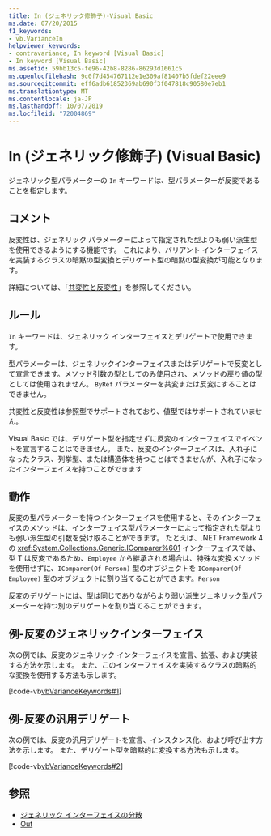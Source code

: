 ```yaml
---
title: In (ジェネリック修飾子)-Visual Basic
ms.date: 07/20/2015
f1_keywords:
- vb.VarianceIn
helpviewer_keywords:
- contravariance, In keyword [Visual Basic]
- In keyword [Visual Basic]
ms.assetid: 59bb13c5-fe96-42b8-8286-86293d1661c5
ms.openlocfilehash: 9c0f7d454767112e1e309af81407b5fdef22eee9
ms.sourcegitcommit: eff6adb61852369ab690f3f047818c90580e7eb1
ms.translationtype: MT
ms.contentlocale: ja-JP
ms.lasthandoff: 10/07/2019
ms.locfileid: "72004869"
---
```

# <a name="in-generic-modifier-visual-basic"></a>In (ジェネリック修飾子) (Visual Basic)

ジェネリック型パラメーターの `In` キーワードは、型パラメーターが反変であることを指定します。

## <a name="remarks"></a>コメント

反変性は、ジェネリック パラメーターによって指定された型よりも弱い派生型を使用できるようにする機能です。 これにより、バリアント インターフェイスを実装するクラスの暗黙の型変換とデリゲート型の暗黙の型変換が可能となります。

詳細については、「[共変性と反変性](../../programming-guide/concepts/covariance-contravariance/index.md)」を参照してください。

## <a name="rules"></a>ルール

`In` キーワードは、ジェネリック インターフェイスとデリゲートで使用できます。
  
型パラメーターは、ジェネリックインターフェイスまたはデリゲートで反変として宣言できます。メソッド引数の型としてのみ使用され、メソッドの戻り値の型としては使用されません。 `ByRef` パラメーターを共変または反変にすることはできません。

共変性と反変性は参照型でサポートされており、値型ではサポートされていません。

Visual Basic では、デリゲート型を指定せずに反変のインターフェイスでイベントを宣言することはできません。 また、反変のインターフェイスは、入れ子になったクラス、列挙型、または構造体を持つことはできませんが、入れ子になったインターフェイスを持つことができます

## <a name="behavior"></a>動作

反変の型パラメーターを持つインターフェイスを使用すると、そのインターフェイスのメソッドは、インターフェイス型パラメーターによって指定された型よりも弱い派生型の引数を受け取ることができます。 たとえば、.NET Framework 4 の <xref:System.Collections.Generic.IComparer%601> インターフェイスでは、型 T は反変であるため、`Employee` から継承される場合は、特殊な変換メソッドを使用せずに、`IComparer(Of Person)` 型のオブジェクトを `IComparer(Of Employee)` 型のオブジェクトに割り当てることができます。`Person`

反変のデリゲートには、型は同じでありながらより弱い派生ジェネリック型パラメーターを持つ別のデリゲートを割り当てることができます。

## <a name="example---contravariant-generic-interface"></a>例-反変のジェネリックインターフェイス

次の例では、反変のジェネリック インターフェイスを宣言、拡張、および実装する方法を示します。 また、このインターフェイスを実装するクラスの暗黙的な変換を使用する方法も示します。

[!code-vb[vbVarianceKeywords#1](~/samples/snippets/visualbasic/VS_Snippets_VBCSharp/vbvariancekeywords/vb/module1.vb#1)]

## <a name="example---contravariant-generic-delegate"></a>例-反変の汎用デリゲート

次の例では、反変の汎用デリゲートを宣言、インスタンス化、および呼び出す方法を示します。 また、デリゲート型を暗黙的に変換する方法も示します。

[!code-vb[vbVarianceKeywords#2](~/samples/snippets/visualbasic/VS_Snippets_VBCSharp/vbvariancekeywords/vb/module1.vb#2)]

## <a name="see-also"></a>参照

- [ジェネリック インターフェイスの分散](../../programming-guide/concepts/covariance-contravariance/variance-in-generic-interfaces.md)
- [Out](out-generic-modifier.md)
